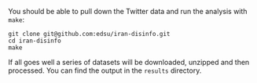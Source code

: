 You should be able to pull down the Twitter data and run the analysis with `make`:

    git clone git@github.com:edsu/iran-disinfo.git
    cd iran-disinfo
    make

If all goes well a series of datasets will be downloaded, unzipped and then
processed. You can find the output in the `results` directory.
